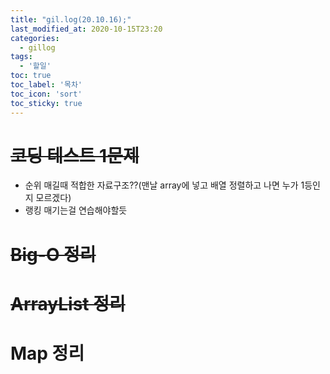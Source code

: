 ```yaml
---
title: "gil.log(20.10.16);"
last_modified_at: 2020-10-15T23:20
categories: 
  - gillog
tags: 
  - '할일'
toc: true
toc_label: '목차'
toc_icon: 'sort'
toc_sticky: true
---
```

# ~~코딩 테스트 1문제~~
- 순위 매길때 적합한 자료구조??(맨날 array에 넣고 배열 정렬하고 나면 누가 1등인지 모르겠다)
- 랭킹 매기는걸 연습해야할듯


# ~~Big-O 정리~~


# ~~ArrayList 정리~~

# Map 정리

